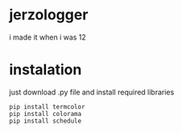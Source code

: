 # jerzologger
i made it when i was 12
# instalation
just download .py file and install required libraries
``` pip install pynput
pip install termcolor
pip install colorama
pip install schedule
```
